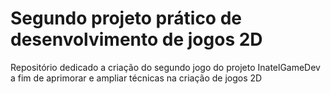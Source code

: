 # Segundo projeto prático de desenvolvimento de jogos 2D
Repositório dedicado a criação do segundo jogo do projeto InatelGameDev a fim de aprimorar e ampliar técnicas na criação de jogos 2D
